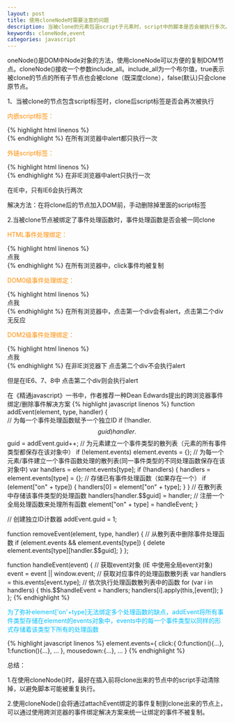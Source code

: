 ```yaml
---
layout: post
title: 使用cloneNode时需要注意的问题
description: 当被clone的元素包涵script子元素时，script中的脚本是否会被执行多次。当被clone的元素被绑定了事件时，clone后的元素是否还能触发绑定的事件
keywords: cloneNode,event
categories: javascript
---
```

oneNode()是DOM中Node对象的方法，使用cloneNode可以方便的复制DOM节点。cloneNode()接收一个参数<span class="impo">include_all</span>。<span class="impo">include_all</span>为一个布尔值，true表示被clone的节点的所有子节点也会被clone（既深度clone），false(默认)只会clone原节点。

1、当被clone的节点包含script标签时，clone后script标签是否会再次被执行

<p style="color:#ff8c00">内嵌script标签：</p>
{% highlight html linenos %}
<div id="box">
    <script type="text/javascript" >alert(1)</script>  
</div>  
<script type="text/javascript">  
    document.body.appendChild(document.getElementById('box').cloneNode(true));  
</script>
{% endhighlight %}
在所有浏览器中<span class="impo">alert</span>都只执行一次

<p style="color:#ff8c00">外链script标签：</p>
{% highlight html linenos %}
<div id="box">
    <script type="text/javascript" src='clone.js'></script>  
</div>  
<script type="text/javascript">  
    document.body.appendChild(document.getElementById('box').cloneNode(true));  
</script>
{% endhighlight %}
在非IE浏览器中<span class="impo">alert</span>只执行一次

在IE中，只有IE6会执行两次

<p style="#00bfff">解决方法：在将clone后的节点加入DOM前，手动删除掉里面的script标签</p>


2.当被clone节点被绑定了事件处理函数时，事件处理函数是否会被一同clone

<p style="color:#ff8c00">HTML事件处理绑定：</p>
{% highlight html linenos %}
<div id="box" onclick='alert(1)'>点我</div>  
<script type="text/javascript">  
    document.body.appendChild(document.getElementById('box').cloneNode(true));  
</script> 
{% endhighlight %}
在所有浏览器中，click事件均被复制

<p style="color:#ff8c00">DOM0级事件处理绑定：</p>
{% highlight html linenos %}
<div id="box">点我</div>  
<script type="text/javascript">  
    var box=document.getElementById('box');
    box.onclick=function(){alert(1)}  
    document.body.appendChild(box.cloneNode(true));  
</script>
{% endhighlight %}
在所有浏览器中，点击第一个div会有<span class="impo">alert</span>，点击第二个div无反应

<p style="color:#ff8c00">DOM2级事件处理绑定：</p>
{% highlight html linenos %}
<div id="box">点我</div>  
<script type="text/javascript">  
    var box=document.getElementById('box');
    if(box.attachEvent){  
        box.attachEvent('onclick',function(){alert(1)},false)  
    }else{  
        box.addEventListener('click',function(){alert(1)})  
    }  
    document.body.appendChild(box.cloneNode(true));
</script>
{% endhighlight %}
在非IE浏览器下 点击第二个div不会执行<span class="impo">alert</span>

但是在IE6、7、8中 点击第二个div则会执行<span class="impo">alert</span>

在《精通javascript》一书中，作者推荐一种Dean Edwards提出的跨浏览器事件绑定/删除事件解决方案
{% highlight javascript linenos %}
function addEvent(element, type, handler) {  
    // 为每一个事件处理函数赋予一个独立ID
    if (!handler.$$guid) handler.$$guid = addEvent.guid++;
    // 为元素建立一个事件类型的散列表（元素的所有事件类型都保存在该对象中）
    if (!element.events) element.events = {};
    // 为每一个元素/事件建立一个事件函数处理的散列表(同一事件类型的不同处理函数保存在该对象中)
    var handlers = element.events[type];
    if (!handlers) {
        handlers = element.events[type] = {};
        // 存储已有事件处理函数（如果存在一个）
        if (element["on" + type]) {
            handlers[0] = element["on" + type]; 
        }
    }
    // 在散列表中存储该事件类型的处理函数
    handlers[handler.$$guid] = handler;
    // 注册一个全局处理函数来处理所有函数
    element["on" + type] = handleEvent;
}

// 创建独立ID计数器
addEvent.guid = 1;                                                

function removeEvent(element, type, handler) {
    // 从散列表中删除事件处理函数
    if (element.events && element.events[type]) {
        delete element.events[type][handler.$$guid];
    }
};
                                                            
function handleEvent(event) {
    // 获取event对象 (IE 中使用全局event对象)
    event = event || window.event;
    // 获取对应事件的处理函数散列表
    var handlers = this.events[event.type];
    // 依次执行处理函数散列表中的函数
    for (var i in handlers) {
        this.$$handleEvent = handlers;
        handlers[i].apply(this,[event]);
    }
};
{% endhighlight %}

<p style="color:#00bfff">为了弥补element['on'+type]无法绑定多个处理函数的缺点，addEvent将所有事件类型存储在element的events对象中，events中的每一个事件类型以同样的形式存储着该类型下所有的处理函数</p>
{% highlight javascript linenos %}
element.events={
    click:{
        0:function(){...},
        1:function(){...},
        ...
    },
    mousedown:{...},
    ...
}
{% endhighlight %}


总结：

1.在使用cloneNode()时，最好在插入前将clone出来的节点中的script手动清除掉，以避免脚本可能被重复执行。

2.使用cloneNode()会将通过attachEvent绑定的事件复制到clone出来的节点上，可以通过使用跨浏览器的事件绑定解决方案来统一让绑定的事件不被复制。
